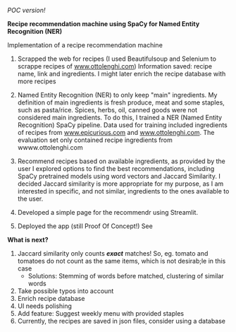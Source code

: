 *POC version!*

**Recipe recommendation machine using SpaCy for Named Entity Recognition (NER)**

Implementation of a recipe recommendation machine

1. Scrapped the web for recipes (I used Beautifulsoup and Selenium to scrappe recipes of www.ottolenghi.com)
Information saved: recipe name, link and ingredients. I might later enrich the recipe database with more recipes

2. Named Entity Recognition (NER) to only keep "main" ingredients.
My definition of main ingredients is fresh produce, meat and some staples, such as pasta/rice. Spices, herbs, oil, canned goods were not considered main ingredients.
To do this, I trained a NER (Named Entity Recognition) SpaCy pipeline. Data used for training included ingredients of recipes from www.epicurious.com and www.ottolenghi.com. The evaluation set only contained recipe ingredients from wwww.ottolenghi.com

3. Recommend recipes based on available ingredients, as provided by the user
I explored options to find the best recommendations, including SpaCy pretrained models using word vectors and Jaccard Similarity. I decided Jaccard similarity is more appropriate for my purpose, as I am interested in specific, and not similar, ingredients to the ones available to the user.

4. Developed a simple page for the recommendr using Streamlit.

5. Deployed the app (still Proof Of Concept!)
   See

**What is next?** 

1. Jaccard similarity only counts ***exact*** matches! So, eg. tomato and tomatoes do not count as the same items, which is not desirab;le in this case
   - Solutions: Stemming of words before matched, clustering of similar words
2. Take possible typos into account
3. Enrich recipe database
4. UI needs polishing
5. Add feature: Suggest weekly menu with provided staples
6. Currently, the recipes are saved in json files, consider using a database
